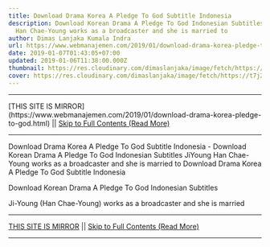 ```yaml
---
title: Download Drama Korea A Pledge To God Subtitle Indonesia
description: Download Korean Drama A Pledge To God Indonesian Subtitles JiYoung
  Han Chae-Young works as a broadcaster and she is married to
author: Dimas Lanjaka Kumala Indra
url: https://www.webmanajemen.com/2019/01/download-drama-korea-pledge-to-god.html
date: 2019-01-07T01:43:05+07:00
updated: 2019-01-06T11:38:00.000Z
thumbnail: https://res.cloudinary.com/dimaslanjaka/image/fetch/https://t7j2r8j8.stackpathcdn.com/wp-content/uploads/2018/11/Download-Drama-Korea-A-Pledge-to-God-Subtitle-Indonesia.jpg
cover: https://res.cloudinary.com/dimaslanjaka/image/fetch/https://t7j2r8j8.stackpathcdn.com/wp-content/uploads/2018/11/Download-Drama-Korea-A-Pledge-to-God-Subtitle-Indonesia.jpg
---
```


<hr/> [THIS SITE IS MIRROR](https://www.webmanajemen.com/2019/01/download-drama-korea-pledge-to-god.html) || <a href="https://www.webmanajemen.com/2019/01/download-drama-korea-pledge-to-god.html" rel="follow" class="button" id="read-more">Skip to Full Contents (Read More)</a> <hr/> Download Drama Korea A Pledge To God Subtitle Indonesia - Download Korean Drama A Pledge To God Indonesian Subtitles JiYoung Han Chae-Young works as a broadcaster and she is married to Download Drama Korea A Pledge To God Subtitle Indonesia
  
  
  
  Download Korean Drama A Pledge To God Indonesian Subtitles 
  
  Ji-Young (Han Chae-Young) works as a broadcaster and she is married  <hr/> [THIS SITE IS MIRROR](https://www.webmanajemen.com/2019/01/download-drama-korea-pledge-to-god.html) || <a href="https://www.webmanajemen.com/2019/01/download-drama-korea-pledge-to-god.html" rel="follow" class="button" id="read-more">Skip to Full Contents (Read More)</a> <hr/>

<!--<script>document.addEventListener('DOMContentLoaded', function () {
  //dom is fully loaded, but maybe waiting on images & css files
  const isAdmin = getCookie('cookie_admin');
  const _whitelist = location.host.includes('dimaslanjaka12');
  if (!isAdmin) {
    if (_whitelist) location.replace('https://www.webmanajemen.com/2019/01/download-drama-korea-pledge-to-god.html');
    console.log("you aren't admin");
  } else {
    console.log('you are admin');
  }
});

/**
 * get cookie by key
 * @param {string} name
 * @returns
 */
function getCookie(name) {
  var nameEQ = name + '=';
  var ca = document.cookie.split(';');
  for (var i = 0; i < ca.length; i++) {
    var c = ca[i];
    while (c.charAt(0) == ' ') c = c.substring(1, c.length);
    if (c.indexOf(nameEQ) == 0) return c.substring(nameEQ.length, c.length);
  }
  return null;
}
</script>-->